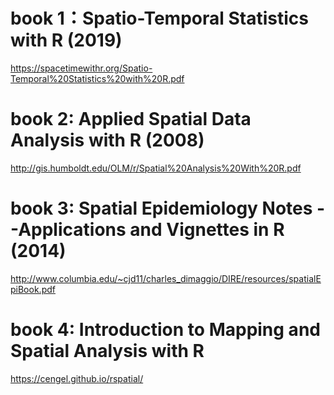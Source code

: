 # book 1：Spatio-Temporal Statistics with R (2019)

https://spacetimewithr.org/Spatio-Temporal%20Statistics%20with%20R.pdf

# book 2: Applied Spatial Data Analysis with R (2008)

http://gis.humboldt.edu/OLM/r/Spatial%20Analysis%20With%20R.pdf

# book 3: Spatial Epidemiology Notes --Applications and Vignettes in R (2014)

http://www.columbia.edu/~cjd11/charles_dimaggio/DIRE/resources/spatialEpiBook.pdf

# book 4: Introduction to Mapping and Spatial Analysis with R

https://cengel.github.io/rspatial/
